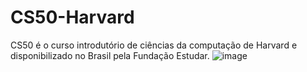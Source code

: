 # CS50-Harvard
CS50 é o curso introdutório de ciências da computação de Harvard e disponibilizado no Brasil pela Fundação Estudar.
![image](https://user-images.githubusercontent.com/95688863/169670257-8e78d5b4-4b7e-442b-9180-31d51b92719a.png)
